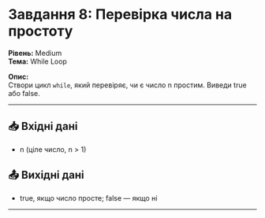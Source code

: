 # Завдання 8: Перевірка числа на простоту

**Рівень:** Medium  
**Тема:** While Loop  

**Опис:**  
Створи цикл `while`, який перевіряє, чи є число n простим. Виведи true або false.

---

## 📥 Вхідні дані
- n (ціле число, n > 1)

## 📤 Вихідні дані
- true, якщо число просте; false — якщо ні

---